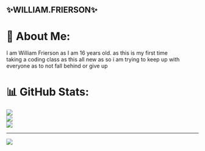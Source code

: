 ## ✨WILLIAM.FRIERSON✨

# 💫 About Me:
I am William Frierson as I am 16 years old. as this is my first time <br>taking a coding class as this all new as so i am trying to keep up with <br>everyone as to not fall behind or give up

# 📊 GitHub Stats:
![](https://github-readme-stats.vercel.app/api?username=sxlre&theme=midnight-purple&hide_border=false&include_all_commits=false&count_private=false)<br/>
![](https://github-readme-streak-stats.herokuapp.com/?user=sxlre&theme=midnight-purple&hide_border=false)<br/>
![](https://github-readme-stats.vercel.app/api/top-langs/?username=sxlre&theme=midnight-purple&hide_border=false&include_all_commits=false&count_private=false&layout=compact)

---
[![](https://visitcount.itsvg.in/api?id=sxlre&icon=8&color=9)](https://visitcount.itsvg.in)

<!-- Proudly created with GPRM ( https://gprm.itsvg.in ) -->
